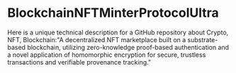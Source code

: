 # BlockchainNFTMinterProtocolUltra
Here is a unique technical description for a GitHub repository about Crypto, NFT, Blockchain:"A decentralized NFT marketplace built on a substrate-based blockchain, utilizing zero-knowledge proof-based authentication and a novel application of homomorphic encryption for secure, trustless transactions and verifiable provenance tracking."
